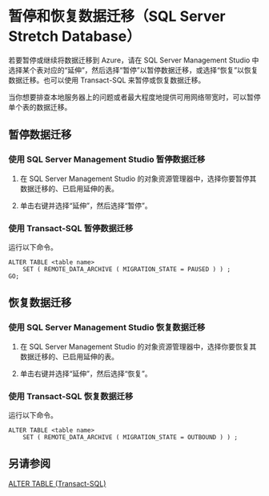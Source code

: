 <properties
	pageTitle="暂停和恢复数据迁移（SQL Server Stretch Database）| Azure"
	description="了解如何暂停或继续将数据迁移到 Azure。"
	services="sql-server-stretch-database"
	documentationCenter=""
	authors="douglasl"
	manager="jhubbard"
	editor="monicar"/>

<tags
	ms.service="sql-server-stretch-database"
	ms.workload="data-management"
	ms.tgt_pltfrm="na"
	ms.devlang="na"
	ms.topic="article"
	ms.date="06/14/2016"
	wacn.date="12/30/2016"
	ms.author="douglasl"/>

# 暂停和恢复数据迁移（SQL Server Stretch Database）

若要暂停或继续将数据迁移到 Azure，请在 SQL Server Management Studio 中选择某个表对应的“延伸”，然后选择“暂停”以暂停数据迁移，或选择“恢复”以恢复数据迁移。也可以使用 Transact-SQL 来暂停或恢复数据迁移。

当你想要排查本地服务器上的问题或者最大程度地提供可用网络带宽时，可以暂停单个表的数据迁移。

## 暂停数据迁移

### 使用 SQL Server Management Studio 暂停数据迁移

1.  在 SQL Server Management Studio 的对象资源管理器中，选择你要暂停其数据迁移的、已启用延伸的表。

2.  单击右键并选择“延伸”，然后选择“暂停”。

### 使用 Transact-SQL 暂停数据迁移
运行以下命令。

```tsql
ALTER TABLE <table name>
    SET ( REMOTE_DATA_ARCHIVE ( MIGRATION_STATE = PAUSED ) ) ;
GO;
```

## 恢复数据迁移

### 使用 SQL Server Management Studio 恢复数据迁移

1.  在 SQL Server Management Studio 的对象资源管理器中，选择你要恢复其数据迁移的、已启用延伸的表。

2.  单击右键并选择“延伸”，然后选择“恢复”。

### 使用 Transact-SQL 恢复数据迁移
运行以下命令。

```tsql
ALTER TABLE <table name>
    SET ( REMOTE_DATA_ARCHIVE ( MIGRATION_STATE = OUTBOUND ) ) ;
```

## 另请参阅
[ALTER TABLE (Transact-SQL)](https://msdn.microsoft.com/zh-cn/library/ms190273.aspx)

<!---HONumber=Mooncake_0307_2016-->
